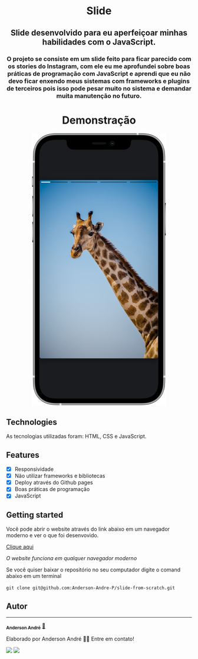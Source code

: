 <h1 align="center">
  Slide
</h1>

<h2 align="center">
   Slide desenvolvido para eu aperfeiçoar minhas habilidades com o JavaScript.
</h2>

<h3 align="center">
    O projeto se consiste em um slide feito para ficar parecido com os stories do Instagram, com ele eu me aprofundei sobre boas práticas de programação com JavaScript e aprendi que eu não devo ficar enxendo meus sistemas com frameworks e plugins de terceiros pois isso pode pesar muito no sistema e demandar muita manutenção no futuro.
</h3>

<h1 align="center">Demonstração</h1>
<p align="center">
    <img src="./Demo.png">
</p>

## Technologies

As tecnologias utilizadas foram: HTML, CSS e JavaScript.

## Features

- [x] Responsividade
- [x] Não utilizar frameworks e bibliotecas
- [x] Deploy através do Github pages
- [x] Boas práticas de programação
- [x] JavaScript

## Getting started

Você pode abrir o website através do link abaixo em um navegador moderno e ver o que foi desenvovido.

<a href="https://anderson-andre-p.github.io/slide-from-scratch/" target="" alt="Website">Clique aqui</a>

<!-- `https://anderson-andre-p.github.io/christmas-website/` -->

_O website funciona em qualquer navegador moderno_

Se você quiser baixar o repositório no seu computador digite o comand abaixo em um terminal

`git clone git@github.com:Anderson-Andre-P/slide-from-scratch.git`

## Autor

---

<a href="https://www.linkedin.com/in/anderson-andre-pereira/">
 <!-- <img style="border-radius: 50%;" src="" width="100px;" alt=""/> -->
 <!-- <br /> -->
 <sub><b>Anderson André</b></sub></a> <a href="https://www.linkedin.com/in/anderson-andre-pereira/" title="LinkedIn">🚀</a>

Elaborado por Anderson André 👋🏽 Entre em contato!

 <div> 
  <a href = "mailto:andreandersoncaue.e@gmail.com"><img src="https://img.shields.io/badge/-Gmail-%23333?style=for-the-badge&logo=gmail&logoColor=white" target="_blank"></a>
  <a href="https://www.linkedin.com/in/anderson-andre-pereira/" target="_blank"><img src="https://img.shields.io/badge/-LinkedIn-%230077B5?style=for-the-badge&logo=linkedin&logoColor=white" target="_blank"></a> 
</div>
